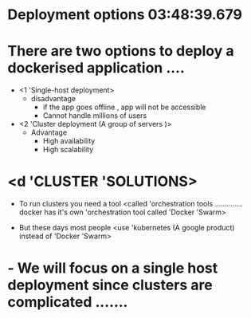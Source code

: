 # Deployment options              03:48:39.679

# There are two options to deploy a dockerised application .... 
- <1 'Single-host deployment>
    - disadvantage 
        - if the app goes offline , app will not be accessible 
        - Cannot  handle millions of users
- <2 'Cluster deployment (A group of servers )> 
    - Advantage 
        - High availability 
        - High scalability







# <d 'CLUSTER 'SOLUTIONS>  
- To run clusters you need a tool <called 'orchestration tools .............. docker has it's own 'orchestration tool called 'Docker 'Swarm> 

- But these days most people <use 'kubernetes (A google product) instead of 'Docker 'Swarm>



# - We will focus on a  single host deployment since clusters are complicated ....... 















